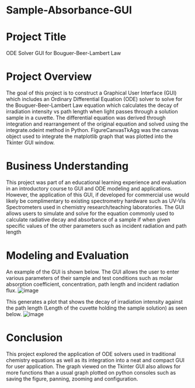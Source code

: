 # Sample-Absorbance-GUI

# Project Title
ODE Solver GUI for Bouguer-Beer-Lambert Law 

# Project Overview 
The goal of this project is to construct a Graphical User Interface (GUI) which includes an Ordinary Differential Equation (ODE) solver to solve for the Bouguer-Beer-Lambert Law equation which calculates the decay of irradiation intensity vs path length when light passes through a solution sample in a cuvette. The differential equation was derived through integration and rearrangement of the original equation and solved using the integrate.odeint method in Python. FigureCanvasTkAgg was the canvas object used to integrate the matplotlib graph that was plotted into the Tkinter GUI window. 

# Business Understanding
This project was part of an educational learning experience and evaluation in an introductory course to GUI and ODE modeling and applications. However, the application of this GUI, if developed for commercial use would likely be complimentary to existing spectrometry hardware such as UV-Vis Spectrometers used in chemistry research/teaching laboratories. The GUI allows users to simulate and solve for the equation commonly used to calculate radiative decay and absorbance of a sample if when given specific values of the other parameters such as incident radiation and path length 

# Modeling and Evaluation 
An example of the GUI is shown below. The GUI allows the user to enter various parameters of their sample and test conditions such as molar absorption coefficient, concentration, path length and incident radiation flux. 
![image](https://github.com/kayneong/Sample-Absorbance-GUI/assets/150570357/909d1bb4-8712-4687-9819-79bc275c40e2)

This generates a plot that shows the decay of irradiation intensity against the path length (Length of the cuvette holding the sample solution) as seen below. 
![image](https://github.com/kayneong/Sample-Absorbance-GUI/assets/150570357/085c8f69-7c0f-4c54-991c-7f4664996ba6)


# Conclusion 
This project explored the application of ODE solvers used in traditional chemistry equations as well as its integration into a neat and compact GUI for user application. The graph viewed on the Tkinter GUI also allows for more functions than a usual graph plotted on python consoles such as saving the figure, panning, zooming and configuration. 
